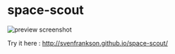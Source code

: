 # space-scout

![preview screenshot](http://svenfrankson.github.io/wiki/img/space-scout/screenshot-2.png)

Try it here : http://svenfrankson.github.io/space-scout/

